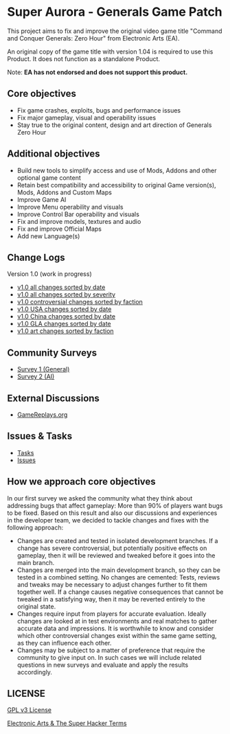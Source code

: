 # Super Aurora - Generals Game Patch

This project aims to fix and improve the original video game title "Command and Conquer Generals: Zero Hour" from Electronic Arts (EA).

An original copy of the game title with version 1.04 is required to use this Product. It does not function as a standalone Product.

Note: **EA has not endorsed and does not support this product.**

## Core objectives

- Fix game crashes, exploits, bugs and performance issues
- Fix major gameplay, visual and operability issues
- Stay true to the original content, design and art direction of Generals Zero Hour

## Additional objectives

- Build new tools to simplify access and use of Mods, Addons and other optional game content
- Retain best compatibility and accessibility to original Game version(s), Mods, Addons and Custom Maps
- Improve Game AI
- Improve Menu operability and visuals
- Improve Control Bar operability and visuals
- Fix and improve models, textures and audio
- Fix and improve Official Maps
- Add new Language(s)

## Change Logs

Version 1.0 (work in progress)

- [v1.0 all changes sorted by date](Patch104pZH/ReleaseUnpacked/Changes/v1.0/AllSortedByDate.md)
- [v1.0 all changes sorted by severity](Patch104pZH/ReleaseUnpacked/Changes/v1.0/AllSortedBySeverity.md)
- [v1.0 controversial changes sorted by faction](Patch104pZH/ReleaseUnpacked/Changes/v1.0/ControversialOnlySortedByFaction.md)
- [v1.0 USA changes sorted by date](Patch104pZH/ReleaseUnpacked/Changes/v1.0/UsaOnlySortedByDate.md)
- [v1.0 China changes sorted by date](Patch104pZH/ReleaseUnpacked/Changes/v1.0/ChinaOnlySortedByDate.md)
- [v1.0 GLA changes sorted by date](Patch104pZH/ReleaseUnpacked/Changes/v1.0/GlaOnlySortedByDate.md)
- [v1.0 art changes sorted by faction](Patch104pZH/ReleaseUnpacked/Changes/v1.0/ArtOnlySortedByFaction.md)

## Community Surveys

- [Survey 1 (General)](https://bit.ly/zh_survey_1ben)
- [Survey 2 (AI)](https://bit.ly/zh_survey_2en)

## External Discussions

- [GameReplays.org](https://bit.ly/zhpatch)

## Issues & Tasks

- [Tasks](Patch104pZH/Design/Tasks)
- [Issues](https://github.com/TheSuperHackers/GeneralsGamePatch/issues)

## How we approach core objectives

In our first survey we asked the community what they think about addressing bugs that affect gameplay: More than 90% of players want bugs to be fixed. Based on this result and also our discussions and experiences in the developer team, we decided to tackle changes and fixes with the following approach:

- Changes are created and tested in isolated development branches. If a change has severe controversial, but potentially positive effects on gameplay, then it will be reviewed and tweaked before it goes into the main branch.
- Changes are merged into the main development branch, so they can be tested in a combined setting. No changes are cemented: Tests, reviews and tweaks may be necessary to adjust changes further to fit them together well. If a change causes negative consequences that cannot be tweaked in a satisfying way, then it may be reverted entirely to the original state.
- Changes require input from players for accurate evaluation. Ideally changes are looked at in test environments and real matches to gather accurate data and impressions. It is worthwhile to know and consider which other controversial changes exist within the same game setting, as they can influence each other.
- Changes may be subject to a matter of preference that require the community to give input on. In such cases we will include related questions in new surveys and evaluate and apply the results accordingly.

## LICENSE

[GPL v3 License](LICENSE.txt)

[Electronic Arts & The Super Hacker Terms](TERMS.txt)
